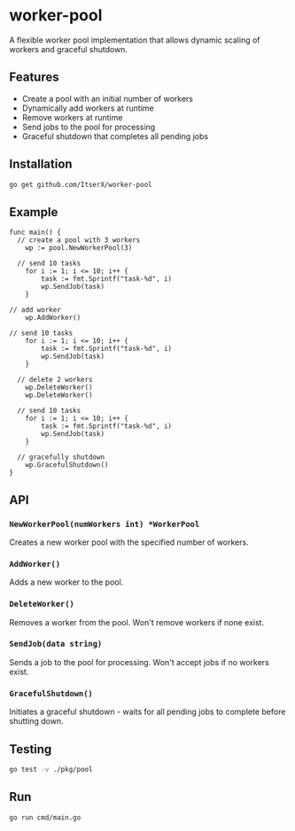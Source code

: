 # worker-pool
A flexible worker pool implementation that allows dynamic scaling of workers and graceful shutdown.

## Features

- Create a pool with an initial number of workers
- Dynamically add workers at runtime
- Remove workers at runtime
- Send jobs to the pool for processing
- Graceful shutdown that completes all pending jobs

## Installation

```sh
go get github.com/ItserX/worker-pool
```

## Example
```
func main() {
  // create a pool with 3 workers
	wp := pool.NewWorkerPool(3)

  // send 10 tasks
	for i := 1; i <= 10; i++ {
		task := fmt.Sprintf("task-%d", i)
		wp.SendJob(task)
	}

// add worker
	wp.AddWorker()

// send 10 tasks
	for i := 1; i <= 10; i++ {
		task := fmt.Sprintf("task-%d", i)
		wp.SendJob(task)
	}

  // delete 2 workers
	wp.DeleteWorker()
	wp.DeleteWorker()

  // send 10 tasks
	for i := 1; i <= 10; i++ {
		task := fmt.Sprintf("task-%d", i)
		wp.SendJob(task)
	}

  // gracefully shutdown
	wp.GracefulShutdown()
}
```

## API

### `NewWorkerPool(numWorkers int) *WorkerPool`  
Creates a new worker pool with the specified number of workers.

### `AddWorker()`  
Adds a new worker to the pool.

### `DeleteWorker()`  
Removes a worker from the pool. Won't remove workers if none exist.

### `SendJob(data string)`  
Sends a job to the pool for processing. Won't accept jobs if no workers exist.

### `GracefulShutdown()`  
Initiates a graceful shutdown - waits for all pending jobs to complete before shutting down.

## Testing
```sh
go test -v ./pkg/pool
```

## Run 
```sh
go run cmd/main.go
```
